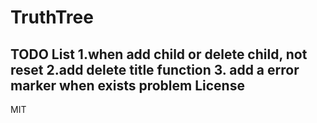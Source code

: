 TruthTree
===============
TODO List
1.when add child or delete child, not reset
2.add delete title function
3. add a error marker when exists problem
License
-------
MIT